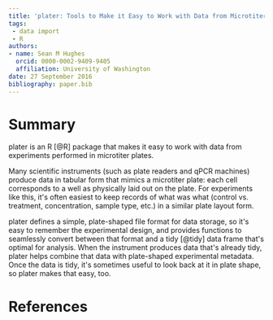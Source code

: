 ```yaml
---
title: 'plater: Tools to Make it Easy to Work with Data from Microtiter Plates'
tags:
 - data import
 - R
authors:
- name: Sean M Hughes
  orcid: 0000-0002-9409-9405
  affiliation: University of Washington
date: 27 September 2016
bibliography: paper.bib
---
```


# Summary

plater is an R [@R] package that makes it easy to work with data from experiments performed in microtiter plates.

Many scientific instruments (such as plate readers and qPCR machines) produce data in tabular form that mimics a microtiter plate: each cell corresponds to a well as physically laid out on the plate. For experiments like this, it's often easiest to keep records of what was what (control vs. treatment, concentration, sample type, etc.) in a similar plate layout form. 

plater defines a simple, plate-shaped file format for data storage, so it's easy to remember the experimental design, and provides functions to seamlessly convert between that format and a tidy [@tidy] data frame that's optimal for analysis. When the instrument produces data that's already tidy, plater helps combine that data with plate-shaped experimental metadata. Once the data is tidy, it's sometimes useful to look back at it in plate shape, so plater makes that easy, too. 

# References
